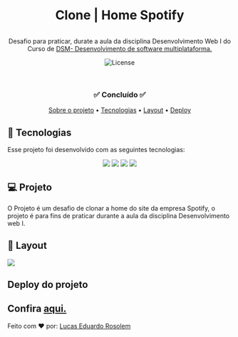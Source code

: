 <h1 align="center"> Clone | Home Spotify</h1>
<p align="center">

  ![]()
  
</p>

<p align="center">
Desafio para praticar, durate a aula da disciplina Desenvolvimento Web I do Curso de <a href="https://fatecararas.cps.sp.gov.br/tecnologia-em-desenvolvimento-de-softwares-multiplataforma/">DSM- Desenvolvimento de software multiplataforma.</a>

<p align="center">
  <img alt="License" src="https://img.shields.io/static/v1?label=license&message=MIT&color=49AA26&labelColor=000000">
</p>

<br>

<h3 align="center">✅ Concluído ✅</h3>

<p align="center">
 <a href="#-Projeto">Sobre o projeto</a> •
 <a href="#-tecnologias">Tecnologias</a> • 
 <a href="#-layout">Layout</a> • 
<a href="#-Deploy-do-projeto">Deploy</a>
</p>


## 🚀 Tecnologias

Esse projeto foi desenvolvido com as seguintes tecnologias:

<p align="center">
  <!-- <img src="https://img.shields.io/badge/JavaScript-323330?style=for-the-badge&logo=javascript&logoColor=F7DF1E"> -->
  <img src="https://img.shields.io/badge/JavaScript-F7DF1E?style=for-the-badge&logo=javascript&logoColor=black"/>
  <img src="https://img.shields.io/badge/Bootstrap-563D7C?style=for-the-badge&logo=bootstrap&logoColor=white"/>
  <img src="https://img.shields.io/badge/HTML5-E34F26?style=for-the-badge&logo=html5&logoColor=white"/>
  <img src="https://img.shields.io/badge/CSS3-1572B6?style=for-the-badge&logo=css3&logoColor=white"/>

</p>

## 💻 Projeto

O Projeto é um desafio de clonar a home do site da empresa Spotify, o projeto é para fins de praticar durante a aula da disciplina Desenvolvimento web I.




## 🔖 Layout

![](imagens/screencapture.png) 



## Deploy do projeto

Confira [aqui.](https://clone-home-spotify-three.vercel.app)
---


 <p>Feito com ❤️ por: <a href="https://linktr.ee/lucas.007"> Lucas Eduardo Rosolem</a></p>
